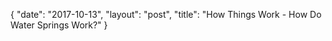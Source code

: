 {
   "date": "2017-10-13",
   "layout": "post",
   "title": "How Things Work - How Do Water Springs Work?"
}

